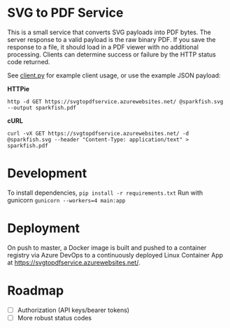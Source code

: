 # SVG to PDF Service

This is a small service that converts SVG payloads into PDF bytes. The server response to a valid payload is the raw binary PDF. If you save the response to a file, it should load in a PDF viewer with no additional processing. Clients can determine success or failure by the HTTP status code returned.

See [client.py](https://github.com/team-sparkfish/svg-to-pdf-service/blob/master/client.py) for example client usage, or use the example JSON payload:

**HTTPie**

``` shell
http -d GET https://svgtopdfservice.azurewebsites.net/ @sparkfish.svg --output sparkfish.pdf
```


**cURL**

``` shell
curl -vX GET https://svgtopdfservice.azurewebsites.net/ -d @sparkfish.svg --header "Content-Type: application/text" > sparkfish.pdf
```

# Development

To install dependencies, `pip install -r requirements.txt`
Run with gunicorn `gunicorn --workers=4 main:app` 

# Deployment

On push to master, a Docker image is built and pushed to a container registry via Azure DevOps to a continuously deployed Linux Container App at https://svgtopdfservice.azurewebsites.net/.

# Roadmap

- [ ] Authorization (API keys/bearer tokens) 
- [ ] More robust status codes 
